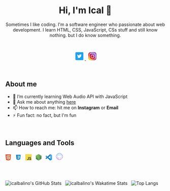 <h1 align="center">Hi, I'm Ical 👋</h1>

<p align="center">
Sometimes I like coding. I'm a software engineer who passionate about web development. I learn HTML, CSS, JavaScript, CSs stuff and still know nothing. but I do know something.
</p>

<br />

<p align="center">
  <a href="https://twitter.com/icalbalino">
    <img height="25" src="https://github.com/icalbalino/icalbalino/blob/master/asset/twitter.png" alt="twitter logo png">
  </a>
  &nbsp;
  <a href="https://www.instagram.com/icalbalino">
    <img height="25" src="https://github.com/icalbalino/icalbalino/blob/master/asset/insta.png" alt="instagram logo png">
  </a>
</p>

<br />

## About me
- 🌱 I’m currently learning Web Audio API with JavaScript
- 💬 Ask me about anything [here](https://github.com/icalbalino/icalbalino/issues)
- 📫 How to reach me: hit me on **Instagram** or **Email**
- ⚡ Fun fact: no fact, but I'm fun

<br />

## Languages and Tools
<code><img height="20" src="https://github.com/icalbalino/icalbalino/blob/master/asset/html.png" alt="html logo png"></code> &nbsp;
<code><img height="20" src="https://github.com/icalbalino/icalbalino/blob/master/asset/css.png" alt="css logo png"></code> &nbsp;
<code><img height="20" src="https://github.com/icalbalino/icalbalino/blob/master/asset/javascript.png" alt="javascript logo png"></code> &nbsp;
<code><img height="20" src="https://github.com/icalbalino/icalbalino/blob/master/asset/nodejs.png" alt="nodejs logo png"></code> &nbsp;
<code><img height="20" src="https://github.com/icalbalino/icalbalino/blob/master/asset/vsc.png" alt="visual studio code logo png"></code> &nbsp;
<code><img height="25" src="https://github.com/icalbalino/icalbalino/blob/master/asset/github.png" alt="github logo png"></code>

<br />

##

![icalbalino's GitHub Stats](https://github-readme-stats.vercel.app/api?username=icalbalino&theme=github_dark&show_icons=true&include_all_commits=true&hide_border=true&border_radius=20&count_private=true&hide=stars,prs,issues,contribs) &nbsp;
![icalbalino's Wakatime Stats](https://github-readme-stats.vercel.app/api/wakatime?username=icalbalino&theme=github_dark&hide_border=true&border_radius=20) &nbsp;
![Top Langs](https://github-readme-stats.vercel.app/api/top-langs/?username=icalbalino&theme=github_dark&layout=compact&hide_border=true&border_radius=20&langs_count=10&card_width=445)


<!--
**icalbalino/icalbalino** is a ✨ _special_ ✨ repository because its `README.md` (this file) appears on your GitHub profile.

Here are some ideas to get you started:

- 🔭 I’m currently working on ...
- 🌱 I’m currently learning ...
- 👯 I’m looking to collaborate on ...
- 🤔 I’m looking for help with ...
- 💬 Ask me about ...
- 📫 How to reach me: ...
- 😄 Pronouns: ...
- ⚡ Fun fact: ...
-->
